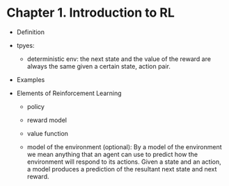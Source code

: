 # Chapter 1. Introduction to RL

- Definition

- tpyes:
    - deterministic env: the next state and the value of the reward are always the same given a certain state, action pair.

- Examples


- Elements of Reinforcement Learning

    - policy

    - reward model

    - value function

    - model of the environment (optional): By a model of the environment we mean anything that an agent can use to predict how the environment will respond to its actions. Given a state and an action, a model produces a prediction of the resultant next state and next reward.